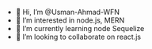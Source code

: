 - 👋 Hi, I’m @Usman-Ahmad-WFN
- 👀 I’m interested in node.js, MERN
- 🌱 I’m currently learning node Sequelize
- 💞️ I’m looking to collaborate on react.js



<!---
Usman-Ahmad-WFN/Usman-Ahmad-WFN is a ✨ special ✨ repository because its `README.md` (this file) appears on your GitHub profile.
You can click the Preview link to take a look at your changes.
--->
